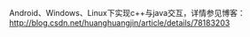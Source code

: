 Android、Windows、Linux下实现c++与java交互，详情参见博客：
http://blog.csdn.net/huanghuangjin/article/details/78183203
